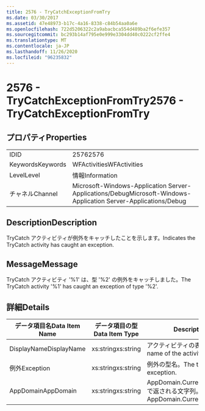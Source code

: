 ```yaml
---
title: 2576 - TryCatchExceptionFromTry
ms.date: 03/30/2017
ms.assetid: 47e48973-b17c-4a16-8338-c84b54aa0a6e
ms.openlocfilehash: 722d5206322c2a9abacbca554d489ba2f6efe357
ms.sourcegitcommit: bc293b14af795e0e999e3304dd40c0222cf2ffe4
ms.translationtype: MT
ms.contentlocale: ja-JP
ms.lasthandoff: 11/26/2020
ms.locfileid: "96235832"
---
```

# <a name="2576---trycatchexceptionfromtry"></a><span data-ttu-id="0bba9-102">2576 - TryCatchExceptionFromTry</span><span class="sxs-lookup"><span data-stu-id="0bba9-102">2576 - TryCatchExceptionFromTry</span></span>

## <a name="properties"></a><span data-ttu-id="0bba9-103">プロパティ</span><span class="sxs-lookup"><span data-stu-id="0bba9-103">Properties</span></span>  
  
|||  
|-|-|  
|<span data-ttu-id="0bba9-104">ID</span><span class="sxs-lookup"><span data-stu-id="0bba9-104">ID</span></span>|<span data-ttu-id="0bba9-105">2576</span><span class="sxs-lookup"><span data-stu-id="0bba9-105">2576</span></span>|  
|<span data-ttu-id="0bba9-106">Keywords</span><span class="sxs-lookup"><span data-stu-id="0bba9-106">Keywords</span></span>|<span data-ttu-id="0bba9-107">WFActivities</span><span class="sxs-lookup"><span data-stu-id="0bba9-107">WFActivities</span></span>|  
|<span data-ttu-id="0bba9-108">Level</span><span class="sxs-lookup"><span data-stu-id="0bba9-108">Level</span></span>|<span data-ttu-id="0bba9-109">情報</span><span class="sxs-lookup"><span data-stu-id="0bba9-109">Information</span></span>|  
|<span data-ttu-id="0bba9-110">チャネル</span><span class="sxs-lookup"><span data-stu-id="0bba9-110">Channel</span></span>|<span data-ttu-id="0bba9-111">Microsoft-Windows-Application Server-Applications/Debug</span><span class="sxs-lookup"><span data-stu-id="0bba9-111">Microsoft-Windows-Application Server-Applications/Debug</span></span>|  
  
## <a name="description"></a><span data-ttu-id="0bba9-112">Description</span><span class="sxs-lookup"><span data-stu-id="0bba9-112">Description</span></span>  

 <span data-ttu-id="0bba9-113">TryCatch アクティビティが例外をキャッチしたことを示します。</span><span class="sxs-lookup"><span data-stu-id="0bba9-113">Indicates the TryCatch activity has caught an exception.</span></span>  
  
## <a name="message"></a><span data-ttu-id="0bba9-114">Message</span><span class="sxs-lookup"><span data-stu-id="0bba9-114">Message</span></span>  

 <span data-ttu-id="0bba9-115">TryCatch アクティビティ '%1' は、型 '%2' の例外をキャッチしました。</span><span class="sxs-lookup"><span data-stu-id="0bba9-115">The TryCatch activity '%1' has caught an exception of type '%2'.</span></span>  
  
## <a name="details"></a><span data-ttu-id="0bba9-116">詳細</span><span class="sxs-lookup"><span data-stu-id="0bba9-116">Details</span></span>  
  
|<span data-ttu-id="0bba9-117">データ項目名</span><span class="sxs-lookup"><span data-stu-id="0bba9-117">Data Item Name</span></span>|<span data-ttu-id="0bba9-118">データ項目の型</span><span class="sxs-lookup"><span data-stu-id="0bba9-118">Data Item Type</span></span>|<span data-ttu-id="0bba9-119">Description</span><span class="sxs-lookup"><span data-stu-id="0bba9-119">Description</span></span>|  
|--------------------|--------------------|-----------------|  
|<span data-ttu-id="0bba9-120">DisplayName</span><span class="sxs-lookup"><span data-stu-id="0bba9-120">DisplayName</span></span>|<span data-ttu-id="0bba9-121">xs:string</span><span class="sxs-lookup"><span data-stu-id="0bba9-121">xs:string</span></span>|<span data-ttu-id="0bba9-122">アクティビティの表示名。</span><span class="sxs-lookup"><span data-stu-id="0bba9-122">The display name of the activity.</span></span>|  
|<span data-ttu-id="0bba9-123">例外</span><span class="sxs-lookup"><span data-stu-id="0bba9-123">Exception</span></span>|<span data-ttu-id="0bba9-124">xs:string</span><span class="sxs-lookup"><span data-stu-id="0bba9-124">xs:string</span></span>|<span data-ttu-id="0bba9-125">例外の型名。</span><span class="sxs-lookup"><span data-stu-id="0bba9-125">The type name of the exception.</span></span>|  
|<span data-ttu-id="0bba9-126">AppDomain</span><span class="sxs-lookup"><span data-stu-id="0bba9-126">AppDomain</span></span>|<span data-ttu-id="0bba9-127">xs:string</span><span class="sxs-lookup"><span data-stu-id="0bba9-127">xs:string</span></span>|<span data-ttu-id="0bba9-128">AppDomain.CurrentDomain.FriendlyName で返される文字列。</span><span class="sxs-lookup"><span data-stu-id="0bba9-128">The string returned by AppDomain.CurrentDomain.FriendlyName.</span></span>|
